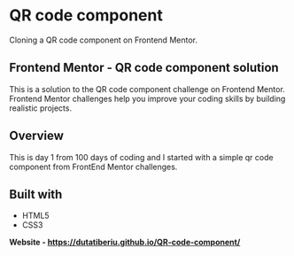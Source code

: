<h1>QR code component</h1>
<p>Cloning a QR code component on Frontend Mentor.</p>

  <h2>Frontend Mentor - QR code component solution</h2>
<p1>This is a solution to the QR code component challenge on Frontend Mentor. Frontend Mentor challenges help you improve your coding skills by building realistic projects.</p1>

<h2>Overview</h2>
<p>This is day 1 from 100 days of coding and I started with a simple qr code component from FrontEnd Mentor challenges.</p>


<h2>Built with</h2>
<ul>
  <li>HTML5</li>
  <li>CSS3</li>
</ul>

<strong>Website - https://dutatiberiu.github.io/QR-code-component/</strong>
